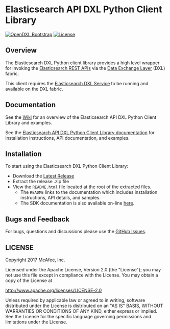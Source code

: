 # Elasticsearch API DXL Python Client Library
[![OpenDXL Bootstrap](https://img.shields.io/badge/Built%20With-OpenDXL%20Bootstrap-blue.svg)](https://github.com/opendxl/opendxl-bootstrap-python)
[![License](https://img.shields.io/badge/License-Apache%202.0-blue.svg)](https://opensource.org/licenses/Apache-2.0)

## Overview

The Elasticsearch DXL Python client library provides a high level wrapper for
invoking the
[Elasticsearch REST APIs](https://www.elastic.co/guide/en/elasticsearch/reference/current/index.html)
via the [Data Exchange Layer](http://www.mcafee.com/us/solutions/data-exchange-layer.aspx)
(DXL) fabric.

This client requires the
[Elasticsearch DXL Service](https://github.com/opendxl/opendxl-elasticsearch-service-python)
to be running and available on the DXL fabric.

## Documentation

See the
[Wiki](https://github.com/opendxl/opendxl-elasticsearch-client-python/wiki)
for an overview of the Elasticsearch API DXL Python Client Library and examples.

See the
[Elasticsearch API DXL Python Client Library documentation](https://opendxl.github.io/opendxl-elasticsearch-client-python/pydoc)
for installation instructions, API documentation, and examples.

## Installation

To start using the Elasticsearch DXL Python Client Library:

* Download the
  [Latest Release](https://github.com/opendxl/opendxl-elasticsearch-client-python/releases/latest)
* Extract the release .zip file
* View the `README.html` file located at the root of the extracted files.
  * The `README` links to the documentation which includes installation
    instructions, API details, and samples.
  * The SDK documentation is also available on-line
    [here](https://opendxl.github.io/opendxl-elasticsearch-client-python/pydoc).

## Bugs and Feedback

For bugs, questions and discussions please use the
[GitHub Issues](https://github.com/opendxl/opendxl-elasticsearch-client-python/issues).

## LICENSE

Copyright 2017 McAfee, Inc.

Licensed under the Apache License, Version 2.0 (the "License"); you may not use
this file except in compliance with the License. You may obtain a copy of the
License at

http://www.apache.org/licenses/LICENSE-2.0

Unless required by applicable law or agreed to in writing, software distributed
under the License is distributed on an "AS IS" BASIS, WITHOUT WARRANTIES OR
CONDITIONS OF ANY KIND, either express or implied. See the License for the
specific language governing permissions and limitations under the License.
